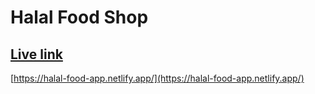 # Halal Food Shop 

## [Live link](https://halal-food-app.netlify.app/)
[https://halal-food-app.netlify.app/](https://halal-food-app.netlify.app/)
